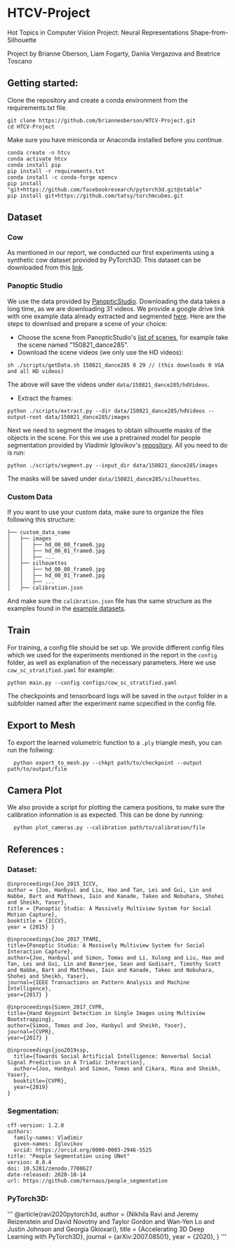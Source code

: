 # HTCV-Project
Hot Topics in Computer Vision Project: Neural Representations Shape-from-Silhouette

Project by Brianne Oberson, Liam Fogarty, Daniia Vergazova and Beatrice Toscano

## Getting started:
Clone the repository and create a conda environment from the requirements.txt file.
```
git clone https://github.com/brianneoberson/HTCV-Project.git
cd HTCV-Project
```
Make sure you have miniconda or Anaconda installed before you continue.
```
conda create -n htcv
conda activate htcv
conda install pip
pip install -r requirements.txt
conda install -c conda-forge opencv
pip install "git+https://github.com/facebookresearch/pytorch3d.git@stable"
pip install git+https://github.com/tatsy/torchmcubes.git

```

## Dataset
### Cow 
As mentioned in our report, we conducted our first experiments using a synthetic cow dataset provided by PyTorch3D. This dataset can be downloaded from this [link](https://drive.google.com/drive/folders/1W6MFpS2FkLUoGqJy4lKFQfj4i1l-9VFi?usp=drive_link).
### Panoptic Studio
We use the data provided by [PanopticStudio](http://domedb.perception.cs.cmu.edu/). Downloading the data takes a long time, as we are downloading 31 videos. We provide a google drive link with one example data already extracted and segmented [here](https://drive.google.com/drive/folders/1W6MFpS2FkLUoGqJy4lKFQfj4i1l-9VFi?usp=drive_link). Here are the steps to download and prepare a scene of your choice:

- Choose the scene from PanopticStudio's [list of scenes](https://docs.google.com/spreadsheets/d/1eoe74dHRtoMVVFLKCTJkAtF8zqxAnoo2Nt15CYYvHEE/edit#gid=1333444170), for example take the scene named "150821_dance285".
- Download the scene videos (we only use the HD videos):
```
sh ./scripts/getData.sh 150821_dance285 0 29 // (this downloads 0 VGA and all HD videos)
```
The above will save the videos under `data/150821_dance285/hdVideos`.
- Extract the frames:
```
python ./scripts/extract.py --dir data/150821_dance285/hdVideos --output-root data/150821_dance285/images
```

Next we need to segment the images to obtain silhouette masks of the objects in the scene. For this we use a pretrained model for people segmentation provided by Vladimir Iglovikov's [repository](https://github.com/ternaus/people_segmentation). All you need to do is run:
```
python ./scripts/segment.py --input_dir data/150821_dance285/images
```
The masks will be saved under  `data/150821_dance285/silhouettes`.

### Custom Data
If you want to use your custom data, make sure to organize the files following this structure: 
```
├── custom_data_name
│   ├── images
│   │   ├── hd_00_00_frame0.jpg
│   │   ├── hd_00_01_frame0.jpg
│   │   ├── ...
│   ├── silhouettes
│   │   ├── hd_00_00_frame0.jpg
│   │   ├── hd_00_01_frame0.jpg
│   │   ├── ...
│   ├── calibration.json
```
And make sure the `calibration.json` file has the same structure as the examples found in the [example datasets](https://drive.google.com/drive/folders/1W6MFpS2FkLUoGqJy4lKFQfj4i1l-9VFi?usp=drive_link).

## Train
For training, a config file should be set up. We provide different config files which we used for the experiments mentioned in the report in the `config` folder, as well as explanation of the necessary parameters. Here we use `cow_sc_stratified.yaml` for example:
```
python main.py --config configs/cow_sc_stratified.yaml 
```
The checkpoints and tensorboard logs will be saved in the `output` folder in a subfolder named after the experiment name scpecified in the config file. 

## Export to Mesh
To export the learned volumetric function to a `.ply` triangle mesh, you can run the follwing:
```
  python export_to_mesh.py --chkpt path/to/checkpoint --output path/to/output/file
```

## Camera Plot
We also provide a script for plotting the camera positions, to make sure the calibration information is as expected. This can be done by running:
```
  python plot_cameras.py --calibration path/to/calibration/file
```
## References :

### Dataset:
```
@inproceedings{Joo_2015_ICCV,
author = {Joo, Hanbyul and Liu, Hao and Tan, Lei and Gui, Lin and Nabbe, Bart and Matthews, Iain and Kanade, Takeo and Nobuhara, Shohei and Sheikh, Yaser},
title = {Panoptic Studio: A Massively Multiview System for Social Motion Capture},
booktitle = {ICCV},
year = {2015} }

@inproceedings{Joo_2017_TPAMI,
title={Panoptic Studio: A Massively Multiview System for Social Interaction Capture},
author={Joo, Hanbyul and Simon, Tomas and Li, Xulong and Liu, Hao and Tan, Lei and Gui, Lin and Banerjee, Sean and Godisart, Timothy Scott and Nabbe, Bart and Matthews, Iain and Kanade, Takeo and Nobuhara, Shohei and Sheikh, Yaser},
journal={IEEE Transactions on Pattern Analysis and Machine Intelligence},
year={2017} }

@inproceedings{Simon_2017_CVPR,
title={Hand Keypoint Detection in Single Images using Multiview Bootstrapping},
author={Simon, Tomas and Joo, Hanbyul and Sheikh, Yaser},
journal={CVPR},
year={2017} }

@inproceedings{joo2019ssp,
  title={Towards Social Artificial Intelligence: Nonverbal Social Signal Prediction in A Triadic Interaction},
  author={Joo, Hanbyul and Simon, Tomas and Cikara, Mina and Sheikh, Yaser},
  booktitle={CVPR},
  year={2019}
}
```

### Segmentation:
```
cff-version: 1.2.0
authors:
  family-names: Vladimir
  given-names: Iglovikov
  orcid: https://orcid.org/0000-0003-2946-5525
title: "People Segmentation using UNet"
version: 0.0.4
doi: 10.5281/zenodo.7708627
date-released: 2020-10-14
url: https://github.com/ternaus/people_segmentation
```

### PyTorch3D:
'''
@article{ravi2020pytorch3d,
    author = {Nikhila Ravi and Jeremy Reizenstein and David Novotny and Taylor Gordon
                  and Wan-Yen Lo and Justin Johnson and Georgia Gkioxari},
    title = {Accelerating 3D Deep Learning with PyTorch3D},
    journal = {arXiv:2007.08501},
    year = {2020},
}
'''
